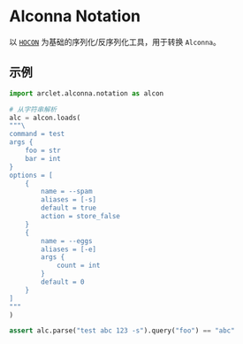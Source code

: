 # Alconna Notation

以 [`HOCON`](https://github.com/chimpler/pyhocon) 为基础的序列化/反序列化工具，用于转换 `Alconna`。

## 示例

```python
import arclet.alconna.notation as alcon

# 从字符串解析
alc = alcon.loads(
"""\
command = test
args {
    foo = str
    bar = int
}
options = [
    {
        name = --spam
        aliases = [-s]
        default = true
        action = store_false
    }
    {
        name = --eggs
        aliases = [-e]
        args {
            count = int
        }
        default = 0
    }
]
"""
)

assert alc.parse("test abc 123 -s").query("foo") == "abc"
```
